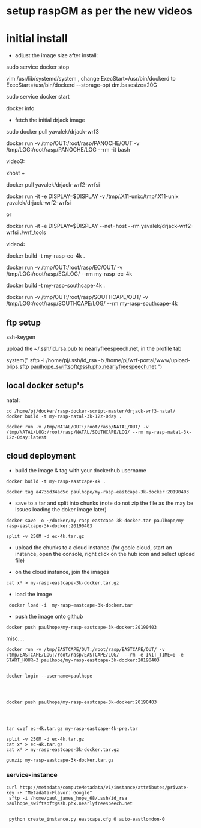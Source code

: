 

# setup raspGM as per the new videos



# initial install

- adjust the image size after install: 

sudo service docker stop

vim /usr/lib/systemd/system , change ExecStart=/usr/bin/dockerd to 
ExecStart=/usr/bin/dockerd --storage-opt dm.basesize=20G

sudo service docker start

docker info

- fetch the initial drjack image

sudo docker pull yavalek/drjack-wrf3


docker run -v /tmp/OUT:/root/rasp/PANOCHE/OUT -v /tmp/LOG:/root/rasp/PANOCHE/LOG --rm -it bash

video3:

xhost +

docker pull yavalek/drjack-wrf2-wrfsi

docker run -it -e DISPLAY=$DISPLAY -v /tmp/.X11-unix:/tmp/.X11-unix yavalek/drjack-wrf2-wrfsi

or

docker run -it -e DISPLAY=$DISPLAY --net=host --rm  yavalek/drjack-wrf2-wrfsi
./wrf_tools

video4:

docker build -t my-rasp-ec-4k .

docker run -v /tmp/OUT:/root/rasp/EC/OUT/ -v /tmp/LOG:/root/rasp/EC/LOG/  --rm my-rasp-ec-4k

docker build -t my-rasp-southcape-4k .

docker run -v /tmp/OUT:/root/rasp/SOUTHCAPE/OUT/ -v /tmp/LOG:/root/rasp/SOUTHCAPE/LOG/ --rm my-rasp-southcape-4k


## ftp setup

ssh-keygen

upload the ~/.ssh/id_rsa.pub to nearlyfreespeech.net, in the profile tab


system(" sftp -i /home/pj/.ssh/id_rsa -b /home/pj/wrf-portal/www/upload-blips.sftp paulhope_swiftsoft@ssh.phx.nearlyfreespeech.net  ")

## local docker setup's
natal:
``` 
cd /home/pj/docker/rasp-docker-script-master/drjack-wrf3-natal/
docker build -t my-rasp-natal-3k-12z-0day .

docker run -v /tmp/NATAL/OUT:/root/rasp/NATAL/OUT/ -v /tmp/NATAL/LOG:/root/rasp/NATAL/SOUTHCAPE/LOG/ --rm my-rasp-natal-3k-12z-0day:latest
```

## cloud deployment


 - build the image & tag with your dockerhub username

```
docker build -t my-rasp-eastcape-4k .

docker tag a4735d34ad5c paulhope/my-rasp-eastcape-3k-docker:20190403
```

 - save to a tar and split into chunks (note do not zip the file as the may be issues loading the doker image later) 

```
docker save -o ~/docker/my-rasp-eastcape-3k-docker.tar paulhope/my-rasp-eastcape-3k-docker:20190403

split -v 250M -d ec-4k.tar.gz
 ```
 - upload the chunks to a cloud instance (for goole cloud, start an instance, open the console, right click on the hub icon and select upload file)
 
 - on the cloud instance, join the images
 
 ```
 cat x* > my-rasp-eastcape-3k-docker.tar.gz
 ```
 
 - load the image
 ```
  docker load -i  my-rasp-eastcape-3k-docker.tar
 
 ```
 - push the image onto github
 
 ```
docker push paulhope/my-rasp-eastcape-3k-docker:20190403 
 ```
 
 misc....
 ```
docker run -v /tmp/EASTCAPE/OUT:/root/rasp/EASTCAPE/OUT/ -v /tmp/EASTCAPE/LOG:/root/rasp/EASTCAPE/LOG/  --rm -e INIT_TIME=0 -e START_HOUR=3 paulhope/my-rasp-eastcape-3k-docker:20190403


docker login --username=paulhope




docker push paulhope/my-rasp-eastcape-3k-docker:20190403




tar cvzf ec-4k.tar.gz my-rasp-eastcape-4k-pre.tar 

 split -v 250M -d ec-4k.tar.gz
cat x* > ec-4k.tar.gz
cat x* > my-rasp-eastcape-3k-docker.tar.gz

gunzip my-rasp-eastcape-3k-docker.tar.gz

```

### service-instance

```
curl http://metadata/computeMetadata/v1/instance/attributes/private-key -H "Metadata-Flavor: Google"
 sftp -i /home/paul_james_hope_68/.ssh/id_rsa paulhope_swiftsoft@ssh.phx.nearlyfreespeech.net


 python create_instance.py eastcape.cfg 0 auto-eastlondon-0
```

